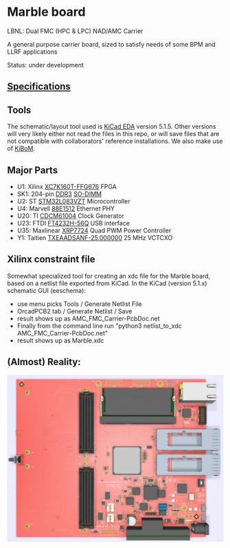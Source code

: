 # Marble board

LBNL: Dual FMC (HPC & LPC) NAD/AMC Carrier

A general purpose carrier board, sized to satisfy needs of some BPM and LLRF applications

Status: under development

## [Specifications](specs.md)


## Tools

The schematic/layout tool used is [KiCad EDA](http://www.kicad-pcb.org/)
version 5.1.5.  Other versions will very likely either not read the files
in this repo, or will save files that are not compatible with
collaborators' reference installations.
We also make use of [KiBoM](https://github.com/SchrodingersGat/KiBoM).


## Major Parts

* U1: Xilinx [XC7K160T-FFG676](https://www.xilinx.com/products/silicon-devices/fpga/kintex-7.html) FPGA
* SK1: 204-pin [DDR3](https://en.wikipedia.org/wiki/DDR3_SDRAM) [SO-DIMM](https://en.wikipedia.org/wiki/SO-DIMM)
* U2: ST [STM32L083VZT](https://www.st.com/resource/en/datasheet/stm32l083vz.pdf) Microcontroller
* U4: Marvell [88E1512](https://www.marvell.com/documents/eoxwrbluvwybgxvagkkf/) Ethernet PHY
* U20: TI [CDCM61004](http://www.ti.com/product/CDCM61004) Clock Generator
* U23: FTDI [FT4232H-56Q](https://www.ftdichip.com/Products/ICs/FT4232H.htm) USB interface
* U35: Maxlinear [XRP7724](https://www.maxlinear.com/product/power-management/universal-pmics/universal-pmics/xrp7724) Quad PWM Power Controller
* Y1: Taitien [TXEAADSANF-25.000000](https://www.taitien.com/wp-content/uploads/2015/12/XO-0076_TX.pdf) 25 MHz VCTCXO

## Xilinx constraint file

Somewhat specialized tool for creating an xdc file for the Marble board, based on a netlist file exported from KiCad.
In the KiCad (version 5.1.x) schematic GUI (eeschema): 
* use menu picks Tools / Generate Netlist File
* OrcadPCB2 tab / Generate Netlist / Save
* result shows up as AMC_FMC_Carrier-PcbDoc.net
* Finally from the command line run "python3 netlist_to_xdc AMC_FMC_Carrier-PcbDoc.net"
* result shows up as Marble.xdc

## (Almost) Reality:

![layout](marble_top.png)

